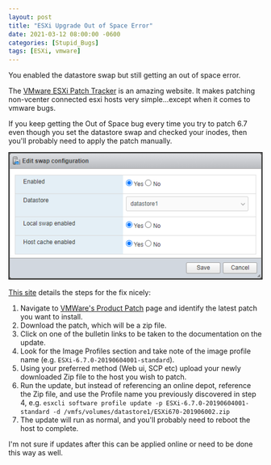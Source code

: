 ```yaml
---
layout: post
title: "ESXi Upgrade Out of Space Error"
date: 2021-03-12 08:00:00 -0600
categories: [Stupid_Bugs]
tags: [ESXi, vmware]
---
```


You enabled the datastore swap but still getting an out of space error.

The [VMware ESXi Patch Tracker](https://esxi-patches.v-front.de/ESXi-6.7.0.html) is an amazing website. It makes patching non-vcenter connected esxi hosts very simple...except when it comes to vmware bugs.

If you keep getting the Out of Space bug every time you try to patch 6.7 even though you set the datastore swap and checked your inodes, then you'll probably need to apply the patch manually.

![Datastore Swap dialog](/assets/2021/03/datastore-swap.png "I've already done this!")

[This site](https://www.aligrant.com/web/blog/2019-06-25_vsphere_67_errno_28_no_space_left_on_device__part_2) details the steps for the fix nicely:

1. Navigate to [VMWare's Product Patch](https://my.vmware.com/group/vmware/patch) page and identify the latest patch you want to install.
1. Download the patch, which will be a zip file.
1. Click on one of the bulletin links to be taken to the documentation on the update.
1. Look for the Image Profiles section and take note of the image profile name (e.g. `ESXi-6.7.0-20190604001-standard`).
1. Using your preferred method (Web ui, SCP etc) upload your newly downloaded Zip file to the host you wish to patch.
1. Run the update, but instead of referencing an online depot, reference the Zip file, and use the Profile name you previously discovered in step 4, e.g. `esxcli software profile update -p ESXi-6.7.0-20190604001-standard -d /vmfs/volumes/datastore1/ESXi670-201906002.zip`
1. The update will run as normal, and you'll probably need to reboot the host to complete.

I'm not sure if updates after this can be applied online or need to be done this way as well.
